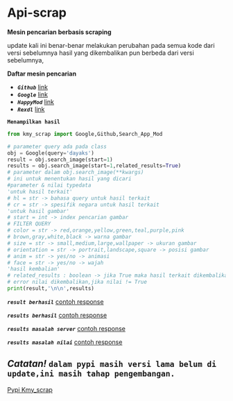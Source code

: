 # Api-scrap

**Mesin pencarian berbasis scraping**

update kali ini benar-benar melakukan perubahan pada semua kode dari versi sebelumnya hasil yang dikembalikan pun berbeda dari versi sebelumnya,



**Daftar mesin pencarian**

- **_`Github`_** [link](https://github.com/search?q=)
- **_`Google`_** [link](https://google.com/search?q=)
- **_`HappyMod`_** [link](https://www.happymod.com/?q=)
- **_`Rexdl`_** [link](https://www.rexdl.com)

**`Menampilkan hasil`**

```python 
from kmy_scrap import Google,Github,Search_App_Mod

# parameter query ada pada class
obj = Google(query='dayaks')
result = obj.search_image(start=1)
results = obj.search_image(start=1,related_results=True)
# parameter dalam obj.search_image(**kwargs)
# ini untuk menentukan hasil yang dicari
#parameter & nilai typedata
'untuk hasil terkait'
# hl = str -> bahasa query untuk hasil terkait
# cr = str -> spesifik negara untuk hasil terkait
'untuk hasil gambar'
# start = int -> index pencarian gambar
# FILTER QUERY
# color = str -> red,orange,yellow,green,teal,purple,pink
# brown,gray,white,black -> warna gambar
# size = str -> small,medium,large,wallpaper -> ukuran gambar
# orientation = str -> portrait,landscape,square -> posisi gambar
# anim = str -> yes/no -> animasi
# face = str -> yes/no -> wajah
'hasil kembalian'
# related_results : boolean -> jika True maka hasil terkait dikembalikan
# error nilai dikembalikan,jika nilai != True
print(result,'\n\n',results)
```

***```result berhasil```*** [contoh response](response/Google('dayaks').search_image(start=1).json)

***```results berhasil```*** [contoh response](response/Google('dayaks')search_image(start=1,related_results=True)'response%20200'.json)

***```results masalah server```*** [contoh response](response/Google('dayaks')search_image(start=1,related_results=True)'error%20server'.json)

***```results masalah nilai```*** [contoh response](response/Google('dayaks')search_image(start=1,related_results='ok')'error%20value'.json)


## *Catatan!* ```dalam pypi masih versi lama belum di update,ini masih tahap pengembangan.```



[Pypi Kmy_scrap]( https://github.com/ExsoKamabay/Api-scrap)
